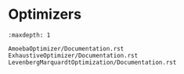 # Optimizers

```{toctree}
:maxdepth: 1

AmoebaOptimizer/Documentation.rst
ExhaustiveOptimizer/Documentation.rst
LevenbergMarquardtOptimization/Documentation.rst
```
